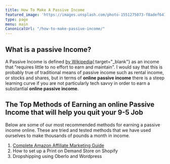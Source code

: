 ```yaml
---
title: How To Make A Passive Income
featured_image: 'https://images.unsplash.com/photo-1551275073-f8adef647c1d?ixlib=rb-1.2.1&ixid=eyJhcHBfaWQiOjEyMDd9&auto=format&fit=crop&w=1347&q=80'
type: page
menu: main
CanonicalUrl: "/how-to-make-passive-income/"
---
```


## What is a passive Income?

A Passive Income is defined [by Wikipedia](https://en.wikipedia.org/wiki/Passive_income){:target="_blank"} as an income that "requires little to no effort to earn and maintain".  I would say that this is probably true of traditional means of passive income such as rental income, or stocks and shares, but in terms of **online passive income** there is a steep learning curve if you are not particularly tech savvy in order to earn a substantial **online passive income**.

## The Top Methods of Earning an online Passive Income that will help you quit your 9-5 Job

Below are some of our most recommended methods for earning a passive income online.  These are tried and tested methods that we have used ourselves to make thousands of pounds a month in income.

1. [Complete Amazon Affiliate Marketing Guide](/complete-amazon-affiliate-marketing-guide/)
2. How to set up a Print on Demand Store on Shopify
3. Dropshipping using Oberlo and Wordpress
